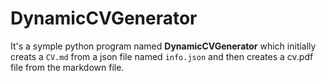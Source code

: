 # DynamicCVGenerator
It's a symple python program named **DynamicCVGenerator** which initially creats a `CV.md` from a json file named `info.json` and then creates a cv.pdf file from the markdown file. 
